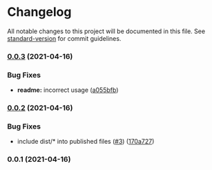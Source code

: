 # Changelog

All notable changes to this project will be documented in this file. See [standard-version](https://github.com/conventional-changelog/standard-version) for commit guidelines.

### [0.0.3](https://github.com/ybiquitous/use-toggle/compare/v0.0.2...v0.0.3) (2021-04-16)

### Bug Fixes

- **readme:** incorrect usage ([a055bfb](https://github.com/ybiquitous/use-toggle/commit/a055bfbc0dc986182f4485c92b50622c82adcb2f))

### [0.0.2](https://github.com/ybiquitous/use-toggle/compare/v0.0.1...v0.0.2) (2021-04-16)

### Bug Fixes

- include dist/\* into published files ([#3](https://github.com/ybiquitous/use-toggle/issues/3)) ([170a727](https://github.com/ybiquitous/use-toggle/commit/170a727a47221d1c2938a2041c3d203ee0ecf318))

### 0.0.1 (2021-04-16)
